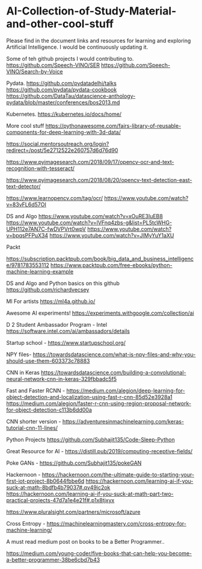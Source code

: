 # AI-Collection-of-Study-Material-and-other-cool-stuff

Please find in the document links and resources for learning and exploring Artificial Intelligence. 
I would be continuously updating it.

Some of teh github projects I would contributing to.
https://github.com/Speech-VINO/SER
https://github.com/Speech-VINO/Search-by-Voice

Pydata.
https://github.com/pydatadelhi/talks
https://github.com/pydata/pydata-cookbook
https://github.com/DataTau/datascience-anthology-pydata/blob/master/conferences/bos2013.md

Kubernetes.
https://kubernetes.io/docs/home/

More cool stuff
https://pythonawesome.com/fairs-library-of-reusable-components-for-deep-learning-with-3d-data/

https://social.mentorsoutreach.org/login?redirect=/post/5e2712522e260757d6d76d90

https://www.pyimagesearch.com/2018/09/17/opencv-ocr-and-text-recognition-with-tesseract/

https://www.pyimagesearch.com/2018/08/20/opencv-text-detection-east-text-detector/

https://www.learnopencv.com/tag/ocr/
https://www.youtube.com/watch?v=83vFL6d57OI


DS and Algo
https://www.youtube.com/watch?v=xOuRE3IuEB8
https://www.youtube.com/watch?v=lVFnq4zbs-g&list=PL5tcWHG-UPH112e7AN7C-fwDVPVrt0wpV
https://www.youtube.com/watch?v=bpqsPFPuX34
https://www.youtube.com/watch?v=JlMyYuY1aXU

Packt

https://subscription.packtpub.com/book/big_data_and_business_intelligence/9781783553112
https://www.packtpub.com/free-ebooks/python-machine-learning-example

DS and Algo and Python basics on this github
https://github.com/richardvecsey

Ml For artists
https://ml4a.github.io/

Awesome AI experiments!
https://experiments.withgoogle.com/collection/ai

D 2
Student Ambassador Program - Intel
https://software.intel.com/ai/ambassadors/details

Startup school - https://www.startupschool.org/

NPY files- https://towardsdatascience.com/what-is-npy-files-and-why-you-should-use-them-603373c78883

CNN in Keras
https://towardsdatascience.com/building-a-convolutional-neural-network-cnn-in-keras-329fbbadc5f5

Fast and Faster RCNN - https://medium.com/alegion/deep-learning-for-object-detection-and-localization-using-fast-r-cnn-85d52e3928a1
https://medium.com/alegion/faster-r-cnn-using-region-proposal-network-for-object-detection-c113b6dd00a

CNN shorter version - https://adventuresinmachinelearning.com/keras-tutorial-cnn-11-lines/ 

Python Projects
https://github.com/Subhajit135/Code-Sleep-Python

Great Resource for AI - https://distill.pub/2019/computing-receptive-fields/

Poke GANs - https://github.com/Subhajit135/pokeGAN

Hackernoon - https://hackernoon.com/the-ultimate-guide-to-starting-your-first-iot-project-8b0644fbbe6d
https://hackernoon.com/learning-ai-if-you-suck-at-math-8bdfb4b79037#.qv49ic2ok
https://hackernoon.com/learning-ai-if-you-suck-at-math-part-two-practical-projects-47d7a1e4e21f#.p1x8tjxyx


https://www.pluralsight.com/partners/microsoft/azure

Cross Entropy -  https://machinelearningmastery.com/cross-entropy-for-machine-learning/

A must read medium post on books to be a Better Programmer.. 

https://medium.com/young-coder/five-books-that-can-help-you-become-a-better-programmer-38be6cbd7b43
